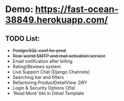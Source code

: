 # Demo: https://fast-ocean-38849.herokuapp.com/

## TODO List:
- ~~PostgreSQL conf for prod~~
- ~~Real-world SMTP and mail activation service~~
- Email notification after billing
- Rating\Reviews system
- Live Support Chat (Django Channels)
- Searching bar and filters 
- Refactoring ProductDetailView. DRY
- Login & Security Options (2fa)
- 'Read More' btn in Detail Template

